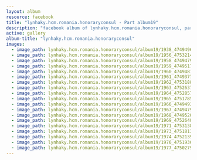 ```yaml
---
layout: album
resource: facebook
title: "lynhaky.hcm.romania.honoraryconsul - Part album19"
description: "facebook album of lynhaky.hcm.romania.honoraryconsul, part album19."
active: gallery
album-title: "lynhaky.hcm.romania.honoraryconsul"
images:
  - image_path: lynhaky.hcm.romania.honoraryconsul/album19/1938_474949664_1154978432652782_4599126905227904544_n.jpg
  - image_path: lynhaky.hcm.romania.honoraryconsul/album19/1956_475321475_1154975899319702_7473088667495591005_n.jpg
  - image_path: lynhaky.hcm.romania.honoraryconsul/album19/1958_474947958_1154974522653173_8877354192511125884_n.jpg
  - image_path: lynhaky.hcm.romania.honoraryconsul/album19/1959_474951773_1154974765986482_5752244591986290249_n.jpg
  - image_path: lynhaky.hcm.romania.honoraryconsul/album19/1960_474948188_1154974992653126_8837940615512789122_n.jpg
  - image_path: lynhaky.hcm.romania.honoraryconsul/album19/1961_474937740_1154974885986470_93879991606707972_n.jpg
  - image_path: lynhaky.hcm.romania.honoraryconsul/album19/1962_475318873_1154974889319803_2218420801462797110_n.jpg
  - image_path: lynhaky.hcm.romania.honoraryconsul/album19/1963_475263729_1154974769319815_3290124802272302184_n.jpg
  - image_path: lynhaky.hcm.romania.honoraryconsul/album19/1964_475285723_1154974882653137_2790182153922016968_n.jpg
  - image_path: lynhaky.hcm.romania.honoraryconsul/album19/1965_475178550_1154974755986483_6268752906595900281_n.jpg
  - image_path: lynhaky.hcm.romania.honoraryconsul/album19/1966_474949344_1154974695986489_2986349968550953350_n.jpg
  - image_path: lynhaky.hcm.romania.honoraryconsul/album19/1967_474947919_1154974902653135_2660285656536827628_n.jpg
  - image_path: lynhaky.hcm.romania.honoraryconsul/album19/1968_474952045_1154974772653148_8165066844355428560_n.jpg
  - image_path: lynhaky.hcm.romania.honoraryconsul/album19/1969_475264868_1154974745986484_4557870119160657284_n.jpg
  - image_path: lynhaky.hcm.romania.honoraryconsul/album19/1971_475313889_1154973775986581_6274702346605897033_n.jpg
  - image_path: lynhaky.hcm.romania.honoraryconsul/album19/1973_475181375_1154973645986594_1159912206687071712_n.jpg
  - image_path: lynhaky.hcm.romania.honoraryconsul/album19/1974_475213920_1154973782653247_8404032339397514945_n.jpg
  - image_path: lynhaky.hcm.romania.honoraryconsul/album19/1976_475193630_1154973582653267_5830307219991042386_n.jpg
  - image_path: lynhaky.hcm.romania.honoraryconsul/album19/1977_475027926_1154257466058212_7166982275634456176_n.jpg
---
```

